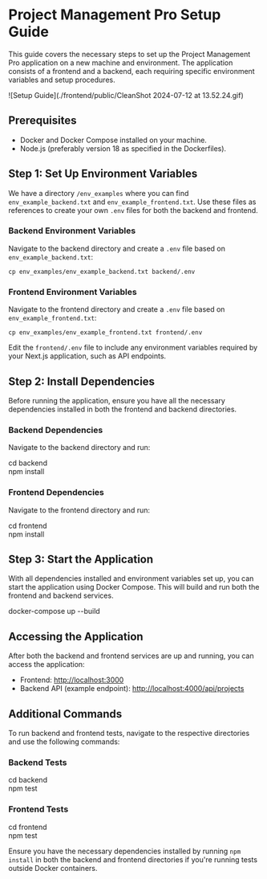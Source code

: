 # Project Management Pro Setup Guide

This guide covers the necessary steps to set up the Project Management Pro application on a new machine and environment. The application consists of a frontend and a backend, each requiring specific environment variables and setup procedures.


![Setup Guide](./frontend/public/CleanShot 2024-07-12 at 13.52.24.gif)

## Prerequisites

- Docker and Docker Compose installed on your machine.
- Node.js (preferably version 18 as specified in the Dockerfiles).

## Step 1: Set Up Environment Variables

We have a directory `/env_examples` where you can find `env_example_backend.txt` and `env_example_frontend.txt`. Use these files as references to create your own `.env` files for both the backend and frontend.

### Backend Environment Variables

Navigate to the backend directory and create a `.env` file based on `env_example_backend.txt`:

    cp env_examples/env_example_backend.txt backend/.env

### Frontend Environment Variables

Navigate to the frontend directory and create a `.env` file based on `env_example_frontend.txt`:

    cp env_examples/env_example_frontend.txt frontend/.env

Edit the `frontend/.env` file to include any environment variables required by your Next.js application, such as API endpoints.

## Step 2: Install Dependencies

Before running the application, ensure you have all the necessary dependencies installed in both the frontend and backend directories.

### Backend Dependencies

Navigate to the backend directory and run:

cd backend  
npm install

### Frontend Dependencies

Navigate to the frontend directory and run:

cd frontend  
npm install

## Step 3: Start the Application

With all dependencies installed and environment variables set up, you can start the application using Docker Compose. This will build and run both the frontend and backend services.

docker-compose up --build

## Accessing the Application

After both the backend and frontend services are up and running, you can access the application:

- Frontend: [http://localhost:3000](http://localhost:3000)
- Backend API (example endpoint): [http://localhost:4000/api/projects](http://localhost:4000/api/projects)

## Additional Commands

To run backend and frontend tests, navigate to the respective directories and use the following commands:

### Backend Tests

cd backend  
npm test

### Frontend Tests

cd frontend  
npm test

Ensure you have the necessary dependencies installed by running `npm install` in both the backend and frontend directories if you're running tests outside Docker containers.
